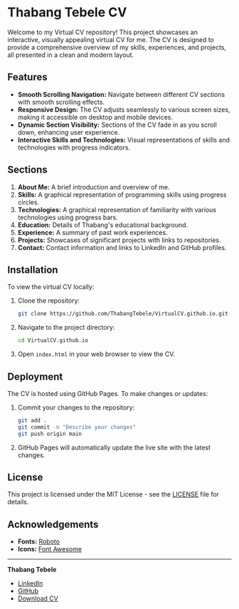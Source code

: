 # Thabang Tebele CV

Welcome to my Virtual CV repository! This project showcases an interactive, visually appealing virtual CV for me. The CV is designed to provide a comprehensive overview of my skills, experiences, and projects, all presented in a clean and modern layout.

## Features

- **Smooth Scrolling Navigation:** Navigate between different CV sections with smooth scrolling effects.
- **Responsive Design:** The CV adjusts seamlessly to various screen sizes, making it accessible on desktop and mobile devices.
- **Dynamic Section Visibility:** Sections of the CV fade in as you scroll down, enhancing user experience.
- **Interactive Skills and Technologies:** Visual representations of skills and technologies with progress indicators.

## Sections

1. **About Me:** A brief introduction and overview of me.
2. **Skills:** A graphical representation of programming skills using progress circles.
3. **Technologies:** A graphical representation of familiarity with various technologies using progress bars.
4. **Education:** Details of Thabang's educational background.
5. **Experience:** A summary of past work experiences.
6. **Projects:** Showcases of significant projects with links to repositories.
7. **Contact:** Contact information and links to LinkedIn and GitHub profiles.

## Installation

To view the virtual CV locally:

1. Clone the repository:
    ```bash
    git clone https://github.com/ThabangTebele/VirtualCV.github.io.git
    ```

2. Navigate to the project directory:
    ```bash
    cd VirtualCV.github.io
    ```

3. Open `index.html` in your web browser to view the CV.

## Deployment

The CV is hosted using GitHub Pages. To make changes or updates:

1. Commit your changes to the repository:
    ```bash
    git add .
    git commit -m "Describe your changes"
    git push origin main
    ```

2. GitHub Pages will automatically update the live site with the latest changes.

## License

This project is licensed under the MIT License - see the [LICENSE](LICENSE) file for details.

## Acknowledgements

- **Fonts:** [Roboto](https://fonts.google.com/specimen/Roboto)
- **Icons:** [Font Awesome](https://fontawesome.com/)



---

**Thabang Tebele**

- [LinkedIn](https://www.linkedin.com/in/thabang-tebele-014895295)
- [GitHub](https://github.com/ThabangTebele)
- [Download CV](https://github.com/ThabangTebele/VirtualCV.github.io/raw/main/Thabang%20Tebele%20CV.pdf)

